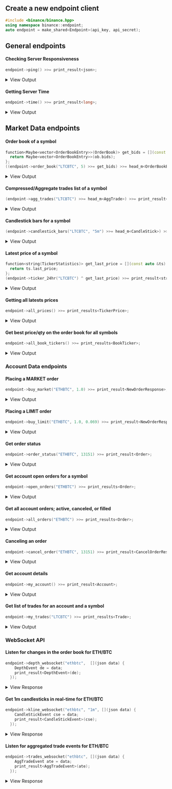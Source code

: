 ## Create a new endpoint client

```C++
#include <binance/binance.hpp>
using namespace binance::endpoint;
auto endpoint = make_shared<Endpoint>(api_key, api_secret);
```

## General endpoints

#### Checking Server Responsiveness
```C++
endpoint->ping() >>= print_result<json>;
```
<details><summary>View Output</summary><pre>{}</pre></details>

#### Getting Server Time
```C++
endpoint->time() >>= print_result<long>;
```
<details><summary>View Output</summary><pre>1508687363648</pre></details>

## Market Data endpoints

#### Order book of a symbol
```C++
function<Maybe<vector<OrderBookEntry>>(OrderBook)> get_bids = [](const auto &ob) {
  return Maybe<vector<OrderBookEntry>>(ob.bids);
};
((endpoint->order_book("LTCBTC", 5) >>= get_bids) >>= head_m<OrderBookEntry>) >>= print_result<OrderBookEntry>;
```
<details><summary>View Output</summary><pre>0.00914100 - 2.47000000</pre></details>

#### Compressed/Aggregate trades list of a symbol
```C++
(endpoint->agg_trades("LTCBTC") >>= head_m<AggTrade>) >>= print_result<AggTrade>;
```
<details><summary>View Output</summary><pre>aggregate_trade_id = 992421, price = 0.00914900, quantity = 0.33000000, first_trade_id = 1014449, last_trade_id = 1014449, timestamp = 1508775223876, is_buyer_maker = false, is_best_price_match = true</pre></details>

#### Candlestick bars for a symbol
```C++
(endpoint->candlestick_bars("LTCBTC", "5m") >>= head_m<CandleStick>) >>= print_result<CandleStick>;
```
<details><summary>View Output</summary><pre>open_time = 1508712000000, open = 0.00948600, high = 0.00948600, low = 0.00947000, close = 0.00947000, volumn = 146.69000000, close_time = 1508712299999, quote_asset_volumn = 1.39052521, number_of_trades = 28, taker_buy_base_asset_volume = 18.46000000, taker_buy_quote_asset_volume = 0.17494542</pre></details>

#### Latest price of a symbol
```C++
function<string(TickerStatistics)> get_last_price = [](const auto &ts) {
  return ts.last_price;
};
(endpoint->ticker_24hr("LTCBTC") ^ get_last_price) >>= print_result<string>;
```
<details><summary>View Output</summary><pre>0.01004900</pre></details>

#### Getting all latests prices
```C++
endpoint->all_prices() >>= print_results<TickerPrice>;
```
<details>
<summary>View Output</summary>
<pre>
symbol = ETHBTC, price = 0.05255200
symbol = LTCBTC, price = 0.00987900
symbol = BNBBTC, price = 0.00021863
symbol = NEOBTC, price = 0.00530800
symbol = 123456, price = 0.00030000
symbol = QTUMETH, price = 0.03560000
symbol = EOSETH, price = 0.00174300
symbol = SNTETH, price = 0.00008753
symbol = BNTETH, price = 0.00670000
symbol = BCCBTC, price = 0.05850000
symbol = GASBTC, price = 0.00365500
symbol = BNBETH, price = 0.00410000
symbol = BTMETH, price = 0.00018900
symbol = HCCBTC, price = 0.00000180
symbol = BTCUSDT, price = 5591.20000000
symbol = ETHUSDT, price = 297.01000000
symbol = HSRBTC, price = 0.00289000
symbol = OAXETH, price = 0.00132270
symbol = DNTETH, price = 0.00022664
symbol = MCOETH, price = 0.02833300
symbol = ICNETH, price = 0.00426600
symbol = ELCBTC, price = 0.00000053
symbol = MCOBTC, price = 0.00149000
symbol = WTCBTC, price = 0.00135000
symbol = WTCETH, price = 0.02540800
symbol = LLTBTC, price = 0.00001669
symbol = LRCBTC, price = 0.00001100
symbol = LRCETH, price = 0.00016311
symbol = QTUMBTC, price = 0.00187200
symbol = YOYOBTC, price = 0.00000481
symbol = OMGBTC, price = 0.00138200
symbol = OMGETH, price = 0.02614000
symbol = ZRXBTC, price = 0.00003556
symbol = ZRXETH, price = 0.00066020
symbol = STRATBTC, price = 0.00071100
symbol = STRATETH, price = 0.01379300
symbol = SNGLSBTC, price = 0.00002441
symbol = SNGLSETH, price = 0.00045860
symbol = BQXBTC, price = 0.00014650
symbol = BQXETH, price = 0.00274010
symbol = KNCBTC, price = 0.00018799
symbol = KNCETH, price = 0.00357220
symbol = FUNBTC, price = 0.00000339
symbol = FUNETH, price = 0.00006312
symbol = SNMBTC, price = 0.00001882
symbol = SNMETH, price = 0.00036520
symbol = NEOETH, price = 0.10300000
symbol = IOTABTC, price = 0.00008289
symbol = IOTAETH, price = 0.00156000
symbol = LINKBTC, price = 0.00004400
symbol = LINKETH, price = 0.00083899
symbol = XVGBTC, price = 0.00000100
symbol = XVGETH, price = 0.00001873
symbol = CTRBTC, price = 0.00011990
symbol = CTRETH, price = 0.00219000
symbol = SALTBTC, price = 0.00052600
symbol = SALTETH, price = 0.01011000
symbol = MDABTC, price = 0.00023000
symbol = MDAETH, price = 0.00436500
symbol = MTLBTC, price = 0.00143900
symbol = MTLETH, price = 0.02635200
symbol = SUBBTC, price = 0.00002661
symbol = SUBETH, price = 0.00050499
symbol = EOSBTC, price = 0.00009239
symbol = SNTBTC, price = 0.00000461
symbol = ETC, price = 0.00000000
symbol = ETCETH, price = 0.03443100
symbol = ETCBTC, price = 0.00187000
symbol = MTHBTC, price = 0.00001340
symbol = MTHETH, price = 0.00025110
symbol = ENGBTC, price = 0.00008420
symbol = ENGETH, price = 0.00157020
symbol = DNTBTC, price = 0.00001191
symbol = ZECBTC, price = 0.00000000
symbol = ZECETH, price = 0.00000000
symbol = BNTBTC, price = 0.00036099
symbol = ASTBTC, price = 0.00003900
symbol = ASTETH, price = 0.00074000
symbol = DASHBTC, price = 0.05167400
symbol = DASHETH, price = 1.05771000
symbol = OAXBTC, price = 0.00007200
symbol = ICNBTC, price = 0.00022720
symbol = BTGBTC, price = 0.03305400
symbol = BTGETH, price = 0.69850200
</pre>
</details>

#### Get best price/qty on the order book for all symbols
```C++
endpoint->all_book_tickers() >>= print_results<BookTicker>;
```
<details>
<summary>View Output</summary>
<pre>
symbol = ETHBTC, bidPrice = 0.05321600, bidQty = 0.19600000, askPrice = 0.05355400, askQty = 15.00000000
symbol = LTCBTC, bidPrice = 0.00985200, bidQty = 10.00000000, askPrice = 0.00991800, askQty = 19.36000000
symbol = BNBBTC, bidPrice = 0.00021955, bidQty = 770.00000000, askPrice = 0.00022095, askQty = 20.00000000
symbol = NEOBTC, bidPrice = 0.00529200, bidQty = 17.02000000, askPrice = 0.00530000, askQty = 595.72000000
symbol = 123456, bidPrice = 0.00000000, bidQty = 0.00000000, askPrice = 0.00000000, askQty = 0.00000000
symbol = QTUMETH, bidPrice = 0.03465600, bidQty = 12.51000000, askPrice = 0.03513100, askQty = 3.71000000
symbol = EOSETH, bidPrice = 0.00171400, bidQty = 117.00000000, askPrice = 0.00173600, askQty = 50.00000000
symbol = SNTETH, bidPrice = 0.00008806, bidQty = 2271.00000000, askPrice = 0.00008900, askQty = 2115.00000000
symbol = BNTETH, bidPrice = 0.00657200, bidQty = 1181.58000000, askPrice = 0.00671600, askQty = 145.92000000
symbol = BCCBTC, bidPrice = 0.05867000, bidQty = 0.70500000, askPrice = 0.05899800, askQty = 11.27400000
symbol = GASBTC, bidPrice = 0.00358800, bidQty = 41.74000000, askPrice = 0.00361600, askQty = 18.64000000
symbol = BNBETH, bidPrice = 0.00410000, bidQty = 65.00000000, askPrice = 0.00414138, askQty = 6.00000000
symbol = BTMETH, bidPrice = 0.00000000, bidQty = 0.00000000, askPrice = 0.00000000, askQty = 0.00000000
symbol = HCCBTC, bidPrice = 0.00000000, bidQty = 0.00000000, askPrice = 0.00000000, askQty = 0.00000000
symbol = BTCUSDT, bidPrice = 5415.55000000, bidQty = 0.09870000, askPrice = 5434.90000000, askQty = 0.20000000
symbol = ETHUSDT, bidPrice = 290.01000000, bidQty = 0.50000000, askPrice = 292.18000000, askQty = 1.59080000
symbol = HSRBTC, bidPrice = 0.00000000, bidQty = 0.00000000, askPrice = 0.00000000, askQty = 0.00000000
symbol = OAXETH, bidPrice = 0.00133400, bidQty = 2611.00000000, askPrice = 0.00137990, askQty = 3372.00000000
symbol = DNTETH, bidPrice = 0.00021594, bidQty = 6721.00000000, askPrice = 0.00022499, askQty = 18965.00000000
symbol = MCOETH, bidPrice = 0.02708500, bidQty = 77.20000000, askPrice = 0.02788700, askQty = 231.24000000
symbol = ICNETH, bidPrice = 0.00422400, bidQty = 200.00000000, askPrice = 0.00430890, askQty = 52.00000000
symbol = ELCBTC, bidPrice = 0.00000000, bidQty = 0.00000000, askPrice = 0.00000000, askQty = 0.00000000
symbol = MCOBTC, bidPrice = 0.00145200, bidQty = 4.00000000, askPrice = 0.00147000, askQty = 1.00000000
symbol = WTCBTC, bidPrice = 0.00134503, bidQty = 106.00000000, askPrice = 0.00135100, askQty = 700.00000000
symbol = WTCETH, bidPrice = 0.02530000, bidQty = 13.50000000, askPrice = 0.02550000, askQty = 26.16000000
symbol = LLTBTC, bidPrice = 0.00000000, bidQty = 0.00000000, askPrice = 0.00000000, askQty = 0.00000000
symbol = LRCBTC, bidPrice = 0.00000000, bidQty = 0.00000000, askPrice = 0.00000000, askQty = 0.00000000
symbol = LRCETH, bidPrice = 0.00000000, bidQty = 0.00000000, askPrice = 0.00000000, askQty = 0.00000000
symbol = QTUMBTC, bidPrice = 0.00187200, bidQty = 11.29000000, askPrice = 0.00188500, askQty = 40.00000000
symbol = YOYOBTC, bidPrice = 0.00000000, bidQty = 0.00000000, askPrice = 0.00000000, askQty = 0.00000000
symbol = OMGBTC, bidPrice = 0.00141300, bidQty = 91.53000000, askPrice = 0.00142300, askQty = 171.55000000
symbol = OMGETH, bidPrice = 0.02649500, bidQty = 134.50000000, askPrice = 0.02682700, askQty = 17.94000000
symbol = ZRXBTC, bidPrice = 0.00003528, bidQty = 191.00000000, askPrice = 0.00003594, askQty = 2254.00000000
symbol = ZRXETH, bidPrice = 0.00065451, bidQty = 190.00000000, askPrice = 0.00067948, askQty = 3698.00000000
symbol = STRATBTC, bidPrice = 0.00071600, bidQty = 103.95000000, askPrice = 0.00072000, askQty = 130.10000000
symbol = STRATETH, bidPrice = 0.01326100, bidQty = 312.44000000, askPrice = 0.01374100, askQty = 0.99000000
symbol = SNGLSBTC, bidPrice = 0.00002414, bidQty = 872.00000000, askPrice = 0.00002449, askQty = 345.00000000
symbol = SNGLSETH, bidPrice = 0.00044853, bidQty = 220.00000000, askPrice = 0.00045586, askQty = 92.00000000
symbol = BQXBTC, bidPrice = 0.00014421, bidQty = 9.00000000, askPrice = 0.00014897, askQty = 584.00000000
symbol = BQXETH, bidPrice = 0.00268890, bidQty = 30.00000000, askPrice = 0.00288620, askQty = 2322.00000000
symbol = KNCBTC, bidPrice = 0.00018596, bidQty = 59.00000000, askPrice = 0.00018786, askQty = 207.00000000
symbol = KNCETH, bidPrice = 0.00350000, bidQty = 185.00000000, askPrice = 0.00351880, askQty = 7839.00000000
symbol = FUNBTC, bidPrice = 0.00000331, bidQty = 42600.00000000, askPrice = 0.00000338, askQty = 19256.00000000
symbol = FUNETH, bidPrice = 0.00006119, bidQty = 2000.00000000, askPrice = 0.00006480, askQty = 32149.00000000
symbol = SNMBTC, bidPrice = 0.00001817, bidQty = 3894.00000000, askPrice = 0.00001872, askQty = 595.00000000
symbol = SNMETH, bidPrice = 0.00033662, bidQty = 1492.00000000, askPrice = 0.00035866, askQty = 14807.00000000
symbol = NEOETH, bidPrice = 0.09789600, bidQty = 42.32000000, askPrice = 0.09984900, askQty = 3.00000000
symbol = IOTABTC, bidPrice = 0.00008504, bidQty = 1160.00000000, askPrice = 0.00008511, askQty = 331.00000000
symbol = IOTAETH, bidPrice = 0.00156006, bidQty = 2655.00000000, askPrice = 0.00160000, askQty = 2053.00000000
symbol = LINKBTC, bidPrice = 0.00004393, bidQty = 3585.00000000, askPrice = 0.00004440, askQty = 24944.00000000
symbol = LINKETH, bidPrice = 0.00082251, bidQty = 425.00000000, askPrice = 0.00083550, askQty = 606.00000000
symbol = XVGBTC, bidPrice = 0.00000096, bidQty = 95893.00000000, askPrice = 0.00000098, askQty = 178991.00000000
symbol = XVGETH, bidPrice = 0.00001746, bidQty = 237301.00000000, askPrice = 0.00001974, askQty = 93319.00000000
symbol = CTRBTC, bidPrice = 0.00010601, bidQty = 104.00000000, askPrice = 0.00010726, askQty = 1258.00000000
symbol = CTRETH, bidPrice = 0.00200090, bidQty = 174.00000000, askPrice = 0.00204470, askQty = 712.00000000
symbol = SALTBTC, bidPrice = 0.00052700, bidQty = 1.83000000, askPrice = 0.00053000, askQty = 62.09000000
symbol = SALTETH, bidPrice = 0.00955500, bidQty = 888.91000000, askPrice = 0.00996600, askQty = 135.93000000
symbol = MDABTC, bidPrice = 0.00022999, bidQty = 58.00000000, askPrice = 0.00023200, askQty = 200.00000000
symbol = MDAETH, bidPrice = 0.00421470, bidQty = 57.00000000, askPrice = 0.00438310, askQty = 1089.00000000
symbol = MTLBTC, bidPrice = 0.00145500, bidQty = 888.00000000, askPrice = 0.00148800, askQty = 7.00000000
symbol = MTLETH, bidPrice = 0.02700000, bidQty = 25.01000000, askPrice = 0.02931700, askQty = 0.99000000
symbol = SUBBTC, bidPrice = 0.00002593, bidQty = 6763.00000000, askPrice = 0.00002600, askQty = 118.00000000
symbol = SUBETH, bidPrice = 0.00048000, bidQty = 2710.00000000, askPrice = 0.00048987, askQty = 9223.00000000
symbol = EOSBTC, bidPrice = 0.00009144, bidQty = 278.00000000, askPrice = 0.00009249, askQty = 799.00000000
symbol = SNTBTC, bidPrice = 0.00000470, bidQty = 5600.00000000, askPrice = 0.00000477, askQty = 13105.00000000
symbol = ETC, bidPrice = 0.00000000, bidQty = 0.00000000, askPrice = 0.00000000, askQty = 0.00000000
symbol = ETCETH, bidPrice = 0.03421900, bidQty = 20.99000000, askPrice = 0.03573100, askQty = 753.98000000
symbol = ETCBTC, bidPrice = 0.00184400, bidQty = 21.00000000, askPrice = 0.00186700, askQty = 9.99000000
symbol = MTHBTC, bidPrice = 0.00001335, bidQty = 3100.00000000, askPrice = 0.00001370, askQty = 651.00000000
symbol = MTHETH, bidPrice = 0.00025205, bidQty = 793.00000000, askPrice = 0.00026299, askQty = 50.00000000
symbol = ENGBTC, bidPrice = 0.00008029, bidQty = 206.00000000, askPrice = 0.00008290, askQty = 13916.00000000
symbol = ENGETH, bidPrice = 0.00152780, bidQty = 207.00000000, askPrice = 0.00152990, askQty = 2001.00000000
symbol = DNTBTC, bidPrice = 0.00001171, bidQty = 4764.00000000, askPrice = 0.00001181, askQty = 14100.00000000
symbol = ZECBTC, bidPrice = 0.00000000, bidQty = 0.00000000, askPrice = 0.00000000, askQty = 0.00000000
symbol = ZECETH, bidPrice = 0.00000000, bidQty = 0.00000000, askPrice = 0.00000000, askQty = 0.00000000
symbol = BNTBTC, bidPrice = 0.00035097, bidQty = 19.00000000, askPrice = 0.00035597, askQty = 267.00000000
symbol = ASTBTC, bidPrice = 0.00003990, bidQty = 3911.00000000, askPrice = 0.00004149, askQty = 1870.00000000
symbol = ASTETH, bidPrice = 0.00076550, bidQty = 1123.00000000, askPrice = 0.00077460, askQty = 260.00000000
symbol = DASHBTC, bidPrice = 0.05190000, bidQty = 0.10000000, askPrice = 0.05209500, askQty = 3.19400000
symbol = DASHETH, bidPrice = 0.95680000, bidQty = 117.41200000, askPrice = 1.03651000, askQty = 0.55100000
symbol = OAXBTC, bidPrice = 0.00006991, bidQty = 128.00000000, askPrice = 0.00007299, askQty = 5114.00000000
symbol = ICNBTC, bidPrice = 0.00022701, bidQty = 48.00000000, askPrice = 0.00022950, askQty = 200.00000000
symbol = BTGBTC, bidPrice = 0.03300000, bidQty = 0.30000000, askPrice = 0.03379100, askQty = 7.41000000
symbol = BTGETH, bidPrice = 0.61000000, bidQty = 0.40000000, askPrice = 0.66447300, askQty = 0.60000000
</pre>
</details>

### Account Data endpoints

#### Placing a MARKET order
```C++
endpoint->buy_market("ETHBTC", 1.0) >>= print_result<NewOrderResponse>;
```
<details>
<summary>View Output</summary>
<pre>
symbol = ETHBTC, orderId = 1321312, clientOrderId = XXXXXfc2XXzTXXGs66ZcXX, transactTime = 1508382322725
</pre>
</details>

#### Placing a LIMIT order
```C++
endpoint->buy_limit("ETHBTC", 1.0, 0.069) >>= print_result<NewOrderResponse>;
```
<details>
<summary>View Output</summary>
<pre>
symbol = ETHBTC, orderId = 1321312, clientOrderId = XXXXXfc2XXzTXXGs66ZcXX, transactTime = 1508382322725
</pre>
</details>

#### Get order status
```C++
endpoint->order_status("ETHBTC", 13151) >>= print_result<Order>;
```
<details>
<summary>View Output</summary>
<pre>
symbol = LINKETH, orderId = 12345, clientOrderId = XYZ, price = 0.00010000, origQty = 1000.00000000, executedQty = 0.00000000, status = NEW, timeInForce = GTC, type = LIMIT, side = BUY, stopPrice = 0.00000000, icebergQty = 0.00000000, time = 1508382291552
</pre>
</details>

#### Get account open orders for a symbol
```C++
endpoint->open_orders("ETHBTC") >>= print_results<Order>;
```
<details>
<summary>View Output</summary>
<pre>
symbol = LINKETH, orderId = 12345, clientOrderId = XYZ, price = 0.00010000, origQty = 1000.00000000, executedQty = 0.00000000, status = NEW, timeInForce = GTC, type = LIMIT, side = BUY, stopPrice = 0.00000000, icebergQty = 0.00000000, time = 1508382291552
symbol = LINKETH, orderId = 12345, clientOrderId = XYZ, price = 0.00010000, origQty = 1000.00000000, executedQty = 0.00000000, status = NEW, timeInForce = GTC, type = LIMIT, side = BUY, stopPrice = 0.00000000, icebergQty = 0.00000000, time = 1508382291552
symbol = LINKETH, orderId = 12345, clientOrderId = XYZ, price = 0.00010000, origQty = 1000.00000000, executedQty = 0.00000000, status = NEW, timeInForce = GTC, type = LIMIT, side = BUY, stopPrice = 0.00000000, icebergQty = 0.00000000, time = 1508382291552
</pre>
</details>

#### Get all account orders; active, canceled, or filled
```C++
endpoint->all_orders("ETHBTC") >>= print_results<Order>;
```
<details>
<summary>View Output</summary>
<pre>
symbol = LINKETH, orderId = 12345, clientOrderId = XYZ, price = 0.00010000, origQty = 1000.00000000, executedQty = 0.00000000, status = NEW, timeInForce = GTC, type = LIMIT, side = BUY, stopPrice = 0.00000000, icebergQty = 0.00000000, time = 1508382291552
symbol = LINKETH, orderId = 12345, clientOrderId = XYZ, price = 0.00010000, origQty = 1000.00000000, executedQty = 0.00000000, status = NEW, timeInForce = GTC, type = LIMIT, side = BUY, stopPrice = 0.00000000, icebergQty = 0.00000000, time = 1508382291552
symbol = LINKETH, orderId = 12345, clientOrderId = XYZ, price = 0.00010000, origQty = 1000.00000000, executedQty = 0.00000000, status = NEW, timeInForce = GTC, type = LIMIT, side = BUY, stopPrice = 0.00000000, icebergQty = 0.00000000, time = 1508382291552
</pre>
</details>

#### Canceling an order
```C++
endpoint->cancel_order("ETHBTC", 13151) >>= print_result<CancelOrderResponse>;
```
<details>
<summary>View Output</summary>
<pre>
symbol = LINKETH, orderId = 12345, clientOrderId = XYZ, origClientOrderId = THXAS
</pre>
</details>

#### Get account details
```C++
endpoint->my_account() >>= print_result<Account>;
```
<details>
<summary>View Output</summary>
<pre>
makerCommission = 10, takerCommission = 10, buyerCommission = 0, sellerCommission = 0, canTrade = true, canWithdraw = true, canDeposit = true
asset = BTC, free = 0.00000000, locked = 0.00000000
asset = LTC, free = 0.00000000, locked = 0.00000000
asset = ETH, free = 0.00000000, locked = 0.00000000
asset = BNC, free = 0.00000000, locked = 0.00000000
asset = ICO, free = 0.00000000, locked = 0.00000000
asset = NEO, free = 0.00000000, locked = 0.00000000
asset = BNB, free = 0.00000000, locked = 0.00000000
asset = 123, free = 0.00000000, locked = 0.00000000
asset = 456, free = 0.00000000, locked = 0.00000000
asset = QTUM, free = 0.00000000, locked = 0.00000000
asset = EOS, free = 0.00000000, locked = 0.00000000
asset = SNT, free = 0.00000000, locked = 0.00000000
asset = BNT, free = 0.00000000, locked = 0.00000000
asset = GAS, free = 0.00000000, locked = 0.00000000
asset = BCC, free = 0.00000000, locked = 0.00000000
asset = BTM, free = 0.00000000, locked = 0.00000000
asset = USDT, free = 0.00000000, locked = 0.00000000
asset = HCC, free = 0.00000000, locked = 0.00000000
asset = HSR, free = 0.00000000, locked = 0.00000000
asset = OAX, free = 0.00000000, locked = 0.00000000
asset = DNT, free = 0.00000000, locked = 0.00000000
asset = MCO, free = 0.00000000, locked = 0.00000000
asset = ICN, free = 0.00000000, locked = 0.00000000
asset = ELC, free = 0.00000000, locked = 0.00000000
asset = PAY, free = 0.00000000, locked = 0.00000000
asset = ZRX, free = 0.00000000, locked = 0.00000000
asset = OMG, free = 0.00000000, locked = 0.00000000
asset = WTC, free = 0.00000000, locked = 0.00000000
asset = LRX, free = 0.00000000, locked = 0.00000000
asset = YOYO, free = 0.00000000, locked = 0.00000000
asset = LRC, free = 0.00000000, locked = 0.00000000
asset = LLT, free = 0.00000000, locked = 0.00000000
asset = TRX, free = 0.00000000, locked = 0.00000000
asset = FID, free = 0.00000000, locked = 0.00000000
asset = SNGLS, free = 0.00000000, locked = 0.00000000
asset = STRAT, free = 0.00000000, locked = 0.00000000
asset = BQX, free = 0.00000000, locked = 0.00000000
asset = FUN, free = 0.00000000, locked = 0.00000000
asset = KNC, free = 0.00000000, locked = 0.00000000
asset = CDT, free = 0.00000000, locked = 0.00000000
asset = XVG, free = 0.00000000, locked = 0.00000000
asset = IOTA, free = 0.00000000, locked = 0.00000000
asset = SNM, free = 0.00000000, locked = 0.00000000
asset = LINK, free = 0.00000000, locked = 0.00000000
asset = CVC, free = 0.00000000, locked = 0.00000000
asset = TNT, free = 0.00000000, locked = 0.00000000
asset = REP, free = 0.00000000, locked = 0.00000000
asset = CTR, free = 0.00000000, locked = 0.00000000
asset = MDA, free = 0.00000000, locked = 0.00000000
asset = MTL, free = 0.00000000, locked = 0.00000000
asset = SALT, free = 0.00000000, locked = 0.00000000
asset = NULS, free = 0.00000000, locked = 0.00000000
asset = SUB, free = 0.00000000, locked = 0.00000000
asset = STX, free = 0.00000000, locked = 0.00000000
asset = MTH, free = 0.00000000, locked = 0.00000000
asset = CAT, free = 0.00000000, locked = 0.00000000
asset = ADX, free = 0.00000000, locked = 0.00000000
asset = PIX, free = 0.00000000, locked = 0.00000000
asset = ETC, free = 0.00000000, locked = 0.00000000
asset = ENG, free = 0.00000000, locked = 0.00000000
asset = ZEC, free = 0.00000000, locked = 0.00000000
</pre>
</details>

#### Get list of trades for an account and a symbol
```C++
endpoint->my_trades("LTCBTC") >>= print_results<Trade>;
```
<details>
<summary>View Output</summary>
<pre>
id = 123, price = 0.00000100, qty = 1000.00000000, commission = 0.00172100, commissionAsset = LTC, time=1507927870561, buyer=false, maker=false, bestMatch=true, orderId = 11289
</pre>
</details>

### WebSocket API

#### Listen for changes in the order book for ETH/BTC
```C++
endpoint->depth_websocket("ethbtc",  [](json data) {
    DepthEvent de = data;
    print_result<DepthEvent>(de);
  });
```
<details>
<summary>View Response</summary>
<pre>
eventType = depthUpdate, eventTime = 1509039916984, symbol = ETHBTC, updateId = 20099711
Bids:
0.05002200 - 1.13700000
0.05001200 - 0.00000000
0.05001100 - 12.27300000
0.05000100 - 1.89500000
0.04999000 - 0.00000000
0.04972700 - 0.00000000
0.04730100 - 0.00000000
0.04723500 - 1.89500000
Asks:
0.05030200 - 19.99000000
0.05030300 - 0.00000000
0.05032300 - 12.82300000
0.05032400 - 0.00000000
eventType = depthUpdate, eventTime = 1509039917984, symbol = ETHBTC, updateId = 20099715
Bids:
0.05002300 - 12.27300000
0.05002100 - 0.00000000
0.05001100 - 0.00000000
0.04968000 - 1.00000000
0.04761900 - 22.65000000
Asks:
0.05032300 - 0.00000000
eventType = depthUpdate, eventTime = 1509039918984, symbol = ETHBTC, updateId = 20099717
Bids:
0.05002300 - 0.03000000
0.05002100 - 12.27300000
0.04761900 - 0.00000000
Asks:
0.05030100 - 12.71600000
0.05304700 - 0.00000000
</pre>
</details>


#### Get 1m candlesticks in real-time for ETH/BTC
```C++
endpoint->kline_websocket("ethbtc", "1m", [](json data) {
    CandleStickEvent cse = data;
    print_result<CandleStickEvent>(cse);
  });
```
<details>
<summary>View Response</summary>
<pre>
eventType = kline, eventTime = 1509040185725, symbol = ETHBTC, openTime = 1509040140000, closeTime = 1509040199999, intervar = 1m, firstTradeId = 2377085, lastTradeId = 2377089, open = 0.04963400, close = 0.04963400, high = 0.04964300, low = 0.04962400, volume = 4.68300000, numberOfTrades = 5, isBarFinal = false, quoteVolume = 0.23243812, volumeOfActiveBuy = 3.68000000, quoteVolumeOfActiveBuy = 0.18266005
eventType = kline, eventTime = 1509040201004, symbol = ETHBTC, openTime = 1509040140000, closeTime = 1509040199999, intervar = 1m, firstTradeId = 2377085, lastTradeId = 2377089, open = 0.04963400, close = 0.04963400, high = 0.04964300, low = 0.04962400, volume = 4.68300000, numberOfTrades = 5, isBarFinal = true, quoteVolume = 0.23243812, volumeOfActiveBuy = 3.68000000, quoteVolumeOfActiveBuy = 0.18266005
eventType = kline, eventTime = 1509040201004, symbol = ETHBTC, openTime = 1509040200000, closeTime = 1509040259999, intervar = 1m, firstTradeId = -1, lastTradeId = -1, open = 0.04963400, close = 0.04963400, high = 0.04963400, low = 0.04963400, volume = 0.00000000, numberOfTrades = 0, isBarFinal = false, quoteVolume = 0.00000000, volumeOfActiveBuy = 0.00000000, quoteVolumeOfActiveBuy = 0.00000000
</pre>
</details>

#### Listen for aggregated trade events for ETH/BTC
```C++
endpoint->trades_websocket("ethbtc", [](json data) {
    AggTradeEvent ate = data;
    print_result<AggTradeEvent>(ate);
  });
```
<details>
<summary>View Response</summary>
<pre>
eventType = aggTrade, eventTime = 1509117723259, symbol = ETHBTC, tradeId = 2282099, price = 0.05111000, quantity = 0.89900000, firstTradeId = 2396336, lastTradeId = 2396336, tradeTime = 1509117723258, isBuyerMaker = false
eventType = aggTrade, eventTime = 1509117724071, symbol = ETHBTC, tradeId = 2282100, price = 0.05111000, quantity = 0.21500000, firstTradeId = 2396337, lastTradeId = 2396337, tradeTime = 1509117724071, isBuyerMaker = false
eventType = aggTrade, eventTime = 1509117724271, symbol = ETHBTC, tradeId = 2282101, price = 0.05111000, quantity = 1.42700000, firstTradeId = 2396338, lastTradeId = 2396338, tradeTime = 1509117724271, isBuyerMaker = false
</pre>
</details>
